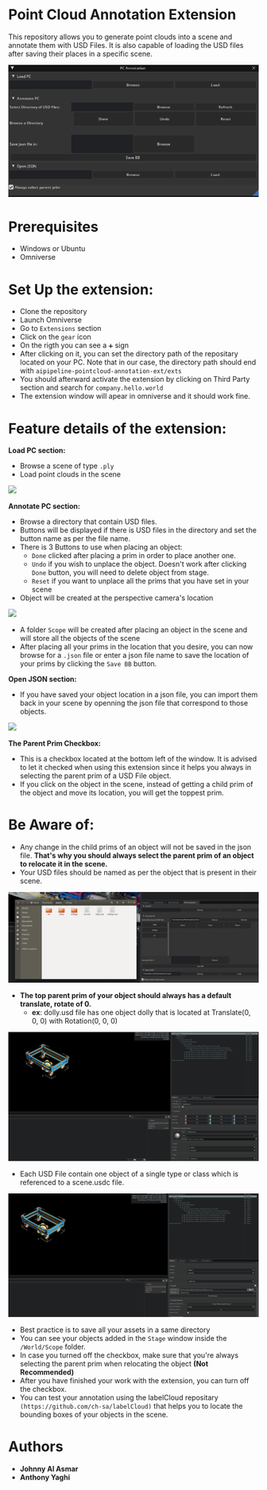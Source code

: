 # Point Cloud Annotation Extension

This repository allows you to generate point clouds into a scene and annotate them with USD Files. It is also capable of loading the USD files after saving their places in a specific scene.

<img src = "./data/repo-data/Window.png">

# Prerequisites

- Windows or Ubuntu
- Omniverse

# Set Up the extension:

- Clone the repository
- Launch Omniverse
- Go to `Extensions` section
- Click on the `gear` icon
- On the rigth you can see a `➕` sign
- After clicking on it, you can set the directory path of the repositary located on your PC.
Note that in our case, the directory path should end with `aipipeline-pointcloud-annotation-ext/exts`
- You should afterward activate the extension by clicking on Third Party section and search for `company.hello.world`
- The extension window will apear in omniverse and it should work fine.

# Feature details of the extension:

**Load PC section:**

- Browse a scene of type `.ply`
- Load point clouds in the scene

<img src="./data/repo-data/Load_PC.gif">

**Annotate PC section:**

- Browse a directory that contain USD files.
- Buttons will be displayed if there is USD files in the directory and set the button name as per the file name.
- There is 3 Buttons to use when placing an object:
    - `Done` clicked after placing a prim in order to place another one.
    - `Undo` if you wish to unplace the object. Doesn't work after clicking `Done` button, you will need to delete object from stage.
    - `Reset` if you want to unplace all the prims that you have set in your scene
- Object will be created at the perspective camera's location

<img src = "./data/repo-data/PC_Annotation.gif">


- A folder `Scope` will be created after placing an object in the scene and will store all the objects of the scene
- After placing all your prims in the location that you desire, you can now browse for a `.json` file or enter a json file name to save the location of your prims by clicking the `Save BB` button.

**Open JSON section:**

- If you have saved your object location in a json file, you can import them back in your scene by openning the json file that correspond to those objects.

<img src = "./data/repo-data/Open_JSON.gif">


**The Parent Prim Checkbox:**

- This is a checkbox located at the bottom left of the window. It is advised to let it checked when using this extension since it helps you always in selecting the parent prim of a USD File object.
- If you click on the object in the scene, instead of getting a child prim of the object and move its location, you will get the toppest prim.

# Be Aware of:

- Any change in the child prims of an object will not be saved in the json file. **That's why you should always select the parent prim of an object to relocate it in the scene.**
- Your USD files should be named as per the object that is present in their scene.

<img src = "./data/repo-data/USD_files.png">

- **The top parent prim of your object should always has a default translate, rotate of 0.**
    - **ex**: dolly.usd file has one object dolly that is located at Translate(0, 0, 0) with Rotation(0, 0, 0)

<img src = "./data/repo-data/asset_dolly_1.png">

- Each USD File contain one object of a single type or class which is referenced to a scene.usdc file.

<img src = "./data/repo-data/asset_dolly_2.png">

- Best practice is to save all your assets in a same directory
- You can see your objects added in the `Stage` window inside the `/World/Scope` folder.
- In case you turned off the checkbox, make sure that you're always selecting the parent prim when relocating the object **(Not Recommended)**
- After you have finished your work with the extension, you can turn off the checkbox.
- You can test your annotation using the labelCloud repositary `(https://github.com/ch-sa/labelCloud)` that helps you to locate the bounding boxes of your objects in the scene.

# Authors

- **Johnny Al Asmar**
- **Anthony Yaghi**
